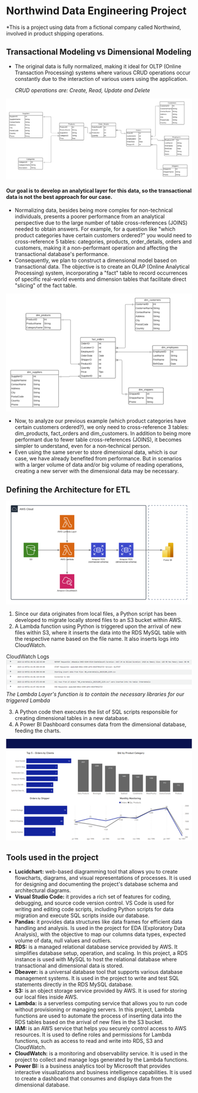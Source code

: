 # Northwind Data Engineering Project

*This is a project using data from a fictional company called Northwind, involved in product shipping operations.
  
## Transactional Modeling vs Dimensional Modeling
* The original data is fully normalized, making it ideal for OLTP (Online Transaction Processing) systems where various CRUD operations occur constantly due to the interaction of various users using the application.

  <i>CRUD operations are: Create, Read, Update and Delete</i>
  
<img alt="Northwind normalized schema" src="https://github.com/EduardoPeLima/data_engineering_northwind_project/blob/master/01_northwind_normalized_data/03_northwind_normalized_schema.png">

#### Our goal is to develop an analytical layer for this data, so the transactional data is not the best approach for our case. 
* Normalizing data, besides being more complex for non-technical individuals, presents a poorer performance from an analytical perspective due to the large number of table cross-references (JOINS) needed to obtain answers. For example, for a question like "which product categories have certain customers ordered?" you would need to cross-reference 5 tables: categories, products, order_details, orders and customers, making it a non-performant operation and affecting the transactional database's performance.
* Consequently, we plan to construct a dimensional model based on transactional data. The objective is to create an OLAP (Online Analytical Processing) system, incorporating a "fact" table to record occurrences of specific real-world events and dimension tables that facilitate direct "slicing" of the fact table.
  
<img alt="Northwind dimensional schema" src="https://github.com/EduardoPeLima/data_engineering_northwind_project/blob/master/04_aws/04_rds_mysql_northwind_denormalized/project_northwind_dimensional_model.png">

* Now, to analyze our previous example (which product categories have certain customers ordered?), we only need to cross-reference 3 tables: dim_products, fact_orders and dim_customers. In addition to being more performant due to fewer table cross-references (JOINS), it becomes simpler to understand, even for a non-technical person.
* Even using the same server to store dimensional data, which is our case, we have already benefited from performance. But in scenarios with a larger volume of data and/or big volume of reading operations, creating a new server with the dimensional data may be necessary.

## Defining the Architecture for ETL
<img alt="aws architecture pipeline" src="https://github.com/EduardoPeLima/data_engineering_northwind_project/blob/master/04_aws/aws_architecture.png">

1. Since our data originates from local files, a Python script has been developed to migrate locally stored files to an S3 bucket within AWS.
2. A Lambda function using Python is triggered upon the arrival of new files within S3, where it inserts the data into the RDS MySQL table with the respective name based on the file name. It also inserts logs into CloudWatch.

CloudWatch Logs
<img alt="lambda logs" src="https://github.com/EduardoPeLima/data_engineering_northwind_project/blob/master/04_aws/03_lambda/cloudwatch_lambda_logs.png">
<i>The Lambda Layer's function is to contain the necessary libraries for our triggered Lambda</i>

3. A Python code then executes the list of SQL scripts responsible for creating dimensional tables in a new database.
4. A Power BI Dashboard consumes data from the dimensional database, feeding the charts.
<img alt="Northwind dimensional schema" src="https://github.com/EduardoPeLima/data_engineering_northwind_project/blob/master/05_powerbi/dashboard_img.png">

## Tools used in the project
* **Lucidchart:** web-based diagramming tool that allows you to create flowcharts, diagrams, and visual representations of processes. It is used for designing and documenting the project's database schema and architectural diagrams.
* **Visual Studio Code:** it provides a rich set of features for coding, debugging, and source code version control. VS Code is used for writing and editing code scripts, including Python scripts for data migration and execute SQL scripts inside our database.
* **Pandas:** it provides data structures like data frames for efficient data handling and analysis. Is used in the project for EDA (Exploratory Data Analysis), with the objective to map our columns data types, expected volume of data, null values and outliers. 
* **RDS:** is a managed relational database service provided by AWS. It simplifies database setup, operation, and scaling. In this project, a RDS instance is used with MySQL to host the relational database where transactional and dimensional data is stored.
* **Dbeaver:** is a universal database tool that supports various database management systems. It is used in the project to write and test SQL statements directly in the RDS MySQL database. 
* **S3:** is an object storage service provided by AWS. It is used for storing our local files inside AWS.
* **Lambda:** is a serverless computing service that allows you to run code without provisioning or managing servers. In this project, Lambda functions are used to automate the process of inserting data into the RDS tables based on the arrival of new files in the S3 bucket.
* **IAM:** is an AWS service that helps you securely control access to AWS resources. It is used to define roles and permissions for Lambda functions, such as access to read and write into RDS, S3 and CloudWatch.
* **CloudWatch:** is a monitoring and observability service. It is used in the project to collect and manage logs generated by the Lambda functions.
* **Power BI:** is a business analytics tool by Microsoft that provides interactive visualizations and business intelligence capabilities. It is used to create a dashboard that consumes and displays data from the dimensional database.

